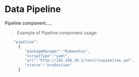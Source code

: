 # Data Pipeline

Pipeline component.....


> Example of Pipeline component usage:

```javascript
    "pipeline":
      {
         "packageManager":"Kubenetes",
         "scriptType":"yaml",
         "url":"http://192.168.10.1/test/runpipeline.yml",
         "status":"production"               
      }

    
```

